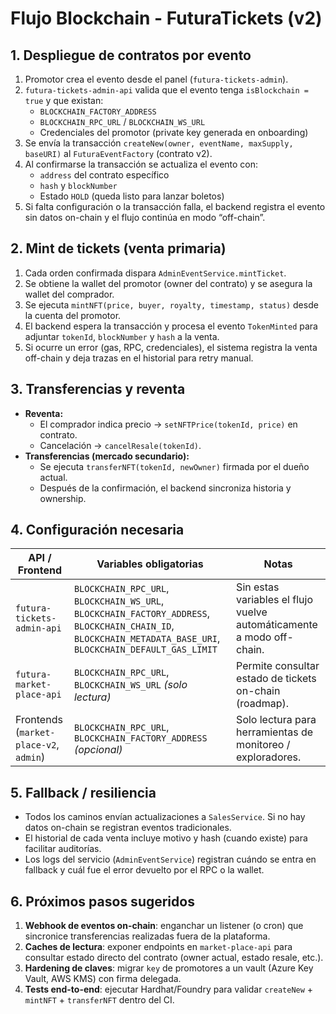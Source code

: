 # Flujo Blockchain - FuturaTickets (v2)

## 1. Despliegue de contratos por evento

1. Promotor crea el evento desde el panel (`futura-tickets-admin`).
2. `futura-tickets-admin-api` valida que el evento tenga `isBlockchain = true` y que existan:
   - `BLOCKCHAIN_FACTORY_ADDRESS`
   - `BLOCKCHAIN_RPC_URL` / `BLOCKCHAIN_WS_URL`
   - Credenciales del promotor (private key generada en onboarding)
3. Se envía la transacción `createNew(owner, eventName, maxSupply, baseURI)` al `FuturaEventFactory` (contrato v2).
4. Al confirmarse la transacción se actualiza el evento con:
   - `address` del contrato específico
   - `hash` y `blockNumber`
   - Estado `HOLD` (queda listo para lanzar boletos)
5. Si falta configuración o la transacción falla, el backend registra el evento sin datos on-chain y el flujo continúa en modo “off-chain”.

## 2. Mint de tickets (venta primaria)

1. Cada orden confirmada dispara `AdminEventService.mintTicket`.
2. Se obtiene la wallet del promotor (owner del contrato) y se asegura la wallet del comprador.
3. Se ejecuta `mintNFT(price, buyer, royalty, timestamp, status)` desde la cuenta del promotor.
4. El backend espera la transacción y procesa el evento `TokenMinted` para adjuntar `tokenId`, `blockNumber` y `hash` a la venta.
5. Si ocurre un error (gas, RPC, credenciales), el sistema registra la venta off-chain y deja trazas en el historial para retry manual.

## 3. Transferencias y reventa

- **Reventa:**
  - El comprador indica precio → `setNFTPrice(tokenId, price)` en contrato.
  - Cancelación → `cancelResale(tokenId)`.
- **Transferencias (mercado secundario):**
  - Se ejecuta `transferNFT(tokenId, newOwner)` firmada por el dueño actual.
  - Después de la confirmación, el backend sincroniza historia y ownership.

## 4. Configuración necesaria

| API / Frontend | Variables obligatorias | Notas |
|----------------|------------------------|-------|
| `futura-tickets-admin-api` | `BLOCKCHAIN_RPC_URL`, `BLOCKCHAIN_WS_URL`, `BLOCKCHAIN_FACTORY_ADDRESS`, `BLOCKCHAIN_CHAIN_ID`, `BLOCKCHAIN_METADATA_BASE_URI`, `BLOCKCHAIN_DEFAULT_GAS_LIMIT` | Sin estas variables el flujo vuelve automáticamente a modo off-chain. |
| `futura-market-place-api` | `BLOCKCHAIN_RPC_URL`, `BLOCKCHAIN_WS_URL` *(solo lectura)* | Permite consultar estado de tickets on-chain (roadmap). |
| Frontends (`market-place-v2`, `admin`) | `BLOCKCHAIN_RPC_URL`, `BLOCKCHAIN_FACTORY_ADDRESS` *(opcional)* | Solo lectura para herramientas de monitoreo / exploradores. |

## 5. Fallback / resiliencia

- Todos los caminos envían actualizaciones a `SalesService`. Si no hay datos on-chain se registran eventos tradicionales.
- El historial de cada venta incluye motivo y hash (cuando existe) para facilitar auditorías.
- Los logs del servicio (`AdminEventService`) registran cuándo se entra en fallback y cuál fue el error devuelto por el RPC o la wallet.

## 6. Próximos pasos sugeridos

1. **Webhook de eventos on-chain**: enganchar un listener (o cron) que sincronice transferencias realizadas fuera de la plataforma.
2. **Caches de lectura**: exponer endpoints en `market-place-api` para consultar estado directo del contrato (owner actual, estado resale, etc.).
3. **Hardening de claves**: migrar `key` de promotores a un vault (Azure Key Vault, AWS KMS) con firma delegada.
4. **Tests end-to-end**: ejecutar Hardhat/Foundry para validar `createNew` + `mintNFT` + `transferNFT` dentro del CI.
